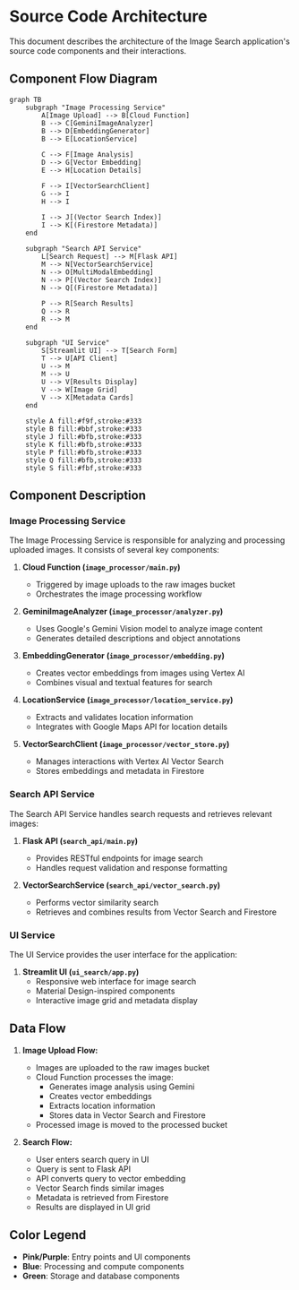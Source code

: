 # Source Code Architecture

This document describes the architecture of the Image Search application's source code components and their interactions.

## Component Flow Diagram

```mermaid
graph TB
    subgraph "Image Processing Service"
        A[Image Upload] --> B[Cloud Function]
        B --> C[GeminiImageAnalyzer]
        B --> D[EmbeddingGenerator]
        B --> E[LocationService]
        
        C --> F[Image Analysis]
        D --> G[Vector Embedding]
        E --> H[Location Details]
        
        F --> I[VectorSearchClient]
        G --> I
        H --> I
        
        I --> J[(Vector Search Index)]
        I --> K[(Firestore Metadata)]
    end
    
    subgraph "Search API Service"
        L[Search Request] --> M[Flask API]
        M --> N[VectorSearchService]
        N --> O[MultiModalEmbedding]
        N --> P[(Vector Search Index)]
        N --> Q[(Firestore Metadata)]
        
        P --> R[Search Results]
        Q --> R
        R --> M
    end
    
    subgraph "UI Service"
        S[Streamlit UI] --> T[Search Form]
        T --> U[API Client]
        U --> M
        M --> U
        U --> V[Results Display]
        V --> W[Image Grid]
        V --> X[Metadata Cards]
    end

    style A fill:#f9f,stroke:#333
    style B fill:#bbf,stroke:#333
    style J fill:#bfb,stroke:#333
    style K fill:#bfb,stroke:#333
    style P fill:#bfb,stroke:#333
    style Q fill:#bfb,stroke:#333
    style S fill:#fbf,stroke:#333
```

## Component Description

### Image Processing Service

The Image Processing Service is responsible for analyzing and processing uploaded images. It consists of several key components:

1. **Cloud Function (`image_processor/main.py`)**
   - Triggered by image uploads to the raw images bucket
   - Orchestrates the image processing workflow

2. **GeminiImageAnalyzer (`image_processor/analyzer.py`)**
   - Uses Google's Gemini Vision model to analyze image content
   - Generates detailed descriptions and object annotations

3. **EmbeddingGenerator (`image_processor/embedding.py`)**
   - Creates vector embeddings from images using Vertex AI
   - Combines visual and textual features for search

4. **LocationService (`image_processor/location_service.py`)**
   - Extracts and validates location information
   - Integrates with Google Maps API for location details

5. **VectorSearchClient (`image_processor/vector_store.py`)**
   - Manages interactions with Vertex AI Vector Search
   - Stores embeddings and metadata in Firestore

### Search API Service

The Search API Service handles search requests and retrieves relevant images:

1. **Flask API (`search_api/main.py`)**
   - Provides RESTful endpoints for image search
   - Handles request validation and response formatting

2. **VectorSearchService (`search_api/vector_search.py`)**
   - Performs vector similarity search
   - Retrieves and combines results from Vector Search and Firestore

### UI Service

The UI Service provides the user interface for the application:

1. **Streamlit UI (`ui_search/app.py`)**
   - Responsive web interface for image search
   - Material Design-inspired components
   - Interactive image grid and metadata display

## Data Flow

1. **Image Upload Flow:**
   - Images are uploaded to the raw images bucket
   - Cloud Function processes the image:
     - Generates image analysis using Gemini
     - Creates vector embeddings
     - Extracts location information
     - Stores data in Vector Search and Firestore
   - Processed image is moved to the processed bucket

2. **Search Flow:**
   - User enters search query in UI
   - Query is sent to Flask API
   - API converts query to vector embedding
   - Vector Search finds similar images
   - Metadata is retrieved from Firestore
   - Results are displayed in UI grid

## Color Legend

- **Pink/Purple**: Entry points and UI components
- **Blue**: Processing and compute components
- **Green**: Storage and database components 